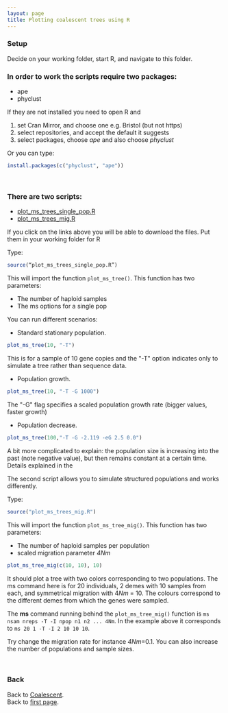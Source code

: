 ```yaml
---
layout: page
title: Plotting coalescent trees using R
---
```

### Setup
Decide on your working folder, start R, and navigate to this folder.

### In order to work the scripts require two packages:
* ape
* phyclust

If they are not installed you need to open R and

1. set Cran Mirror, and choose one e.g. Bristol (but not https)
2. select repositories, and accept the default it suggests
3. select packages, choose *ape* and also choose *phyclust*

Or you can type:
```R
install.packages(c("phyclust", "ape"))
```

<br/>

### There are two scripts:
* [plot_ms_trees_single_pop.R](../src/R/plot_ms_trees_single_pop.R)
* [plot_ms_trees_mig.R](../src/R/plot_ms_trees_mig.R)

If you click on the links above you will be able to download the files. 
Put them in your working folder for R

Type:
```R
source(“plot_ms_trees_single_pop.R”)
```
This will import the function ```plot_ms_tree()```. This function has two parameters:
* The number of haploid samples
* The ms options for a single pop

You can run different scenarios:
* Standard stationary population.
```R
plot_ms_tree(10, "-T")
```
This is for a sample of 10 gene copies and the "-T" option indicates only to 
simulate a tree rather than sequence data.

* Population growth.
```R
plot_ms_tree(10, "-T -G 1000")
```
The "-G" flag specifies a scaled population growth rate (bigger values, faster growth)

* Population decrease.
```R
plot_ms_tree(100,"-T -G -2.119 -eG 2.5 0.0")
```
A bit more complicated to explain: the population size is increasing into the past (note
negative value), but then remains constant at a certain time. Details explained in the 


The second script allows you to simulate structured populations and works differently.

Type:
```R
source("plot_ms_trees_mig.R")
```
This will import the function ```plot_ms_tree_mig()```. This function has two parameters:
* The number of haploid samples per population
* scaled migration parameter *4Nm*



```R
plot_ms_tree_mig(c(10, 10), 10)
```

It should plot a tree with two colors corresponding to two populations. The ms command here is for 20 individuals, 2 demes with 10 samples from each, and symmetrical migration with 4*Nm* = 10. The colours correspond to the different demes from which the genes were sampled.

The **ms** command running behind the ```plot_ms_tree_mig()``` function is ```ms nsam nreps -T -I npop n1 n2 ... 4Nm```. In the example above it corresponds to ```ms 20 1 -T -I 2 10 10 10```.

Try change the migration rate for instance *4Nm*=0.1. You can also increase the number of populations and sample sizes.



<br/>

### Back

Back to [Coalescent](./coalescent.md).   
Back to [first page](../index.md).
